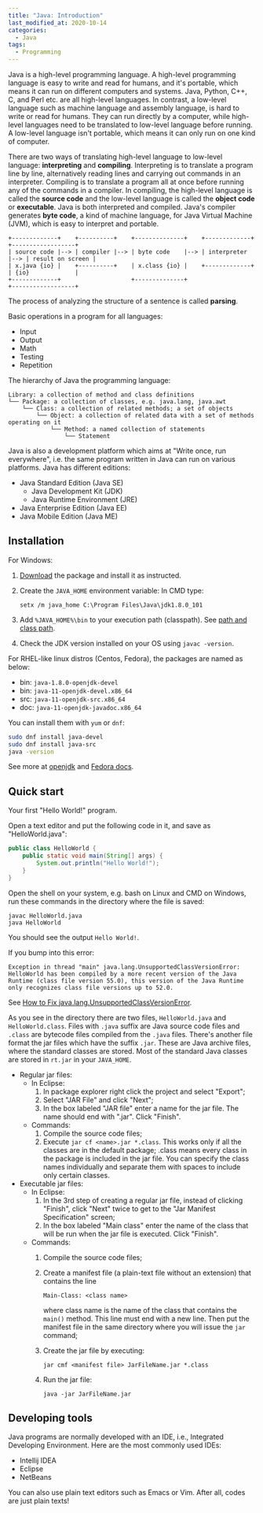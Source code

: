 ```yaml
---
title: "Java: Introduction"
last_modified_at: 2020-10-14
categories:
  - Java
tags:
  - Programming
---
```


Java is a high-level programming language. A high-level programming
language is easy to write and read for humans, and it's portable, which
means it can run on different computers and systems. Java, Python, C++,
C, and Perl etc. are all high-level languages. In contrast, a low-level
language such as machine language and assembly language, is hard to
write or read for humans. They can run directly by a computer, while
high-level languages need to be translated to low-level language before
running. A low-level language isn't portable, which means it can only
run on one kind of computer.

There are two ways of translating high-level language to low-level
language: **interpreting** and **compiling**. Interpreting is to
translate a program line by line, alternatively reading lines and
carrying out commands in an interpreter. Compiling is to translate a
program all at once before running any of the commands in a compiler. In
compiling, the high-level language is called the **source code** and the
low-level language is called the **object code** or **executable**. Java
is both interpreted and compiled. Java's compiler generates **byte
code**, a kind of machine language, for Java Virtual Machine (JVM),
which is easy to interpret and portable.

    +-------------+    +----------+    +--------------+    +-------------+    +------------------+
    | source code |--> | compiler |--> | byte code    |--> | interpreter |--> | result on screen |
    | x.java {io} |    +----------+    | x.class {io} |    +-------------+    | {io}             |
    +-------------+                    +--------------+                       +------------------+

The process of analyzing the structure of a sentence is called
**parsing**.

Basic operations in a program for all languages:

-   Input
-   Output
-   Math
-   Testing
-   Repetition

The hierarchy of Java the programming language:

``` example
Library: a collection of method and class definitions
└── Package: a collection of classes, e.g. java.lang, java.awt 
    └── Class: a collection of related methods; a set of objects 
        └── Object: a collection of related data with a set of methods operating on it 
            └── Method: a named collection of statements 
                └── Statement
```

Java is also a development platform which aims at "Write once, run
everywhere", i.e. the same program written in Java can run on various
platforms. Java has different editions:

-   Java Standard Edition (Java SE)
    -   Java Development Kit (JDK)
    -   Java Runtime Environment (JRE)
-   Java Enterprise Edition (Java EE)
-   Java Mobile Edition (Java ME)

Installation
------------

For Windows:

1.  [Download](http://www.oracle.com/technetwork/java/javase/downloads/jdk8-downloads-2133151.html)
    the package and install it as instructed.

2.  Create the `JAVA_HOME` environment variable: In CMD type:

    ``` example
    setx /m java_home C:\Program Files\Java\jdk1.8.0_101
    ```

3.  Add `%JAVA_HOME%\bin` to your execution path (classpath). See [path
    and class
    path](http://docs.oracle.com/javase/tutorial/essential/environment/paths.html).

4.  Check the JDK version installed on your OS using `javac -version`.

For RHEL-like linux distros (Centos, Fedora), the packages are named as
below:

-   bin: `java-1.8.0-openjdk-devel`
-   bin: `java-11-openjdk-devel.x86_64`
-   src: `java-11-openjdk-src.x86_64`
-   doc: `java-11-openjdk-javadoc.x86_64`

You can install them with `yum` or `dnf`:

``` bash
sudo dnf install java-devel
sudo dnf install java-src
java -version
```

See more at [openjdk](https://openjdk.java.net/install/) and [Fedora
docs](https://docs.fedoraproject.org/en-US/quick-docs/installing-java/).

Quick start
-----------

Your first "Hello World!" program.

Open a text editor and put the following code in it, and save as
"HelloWorld.java":

``` java
public class HelloWorld {
    public static void main(String[] args) {
        System.out.println("Hello World!");
    }
}
```

Open the shell on your system, e.g. bash on Linux and CMD on Windows,
run these commands in the directory where the file is saved:

``` example
javac HelloWorld.java
java HelloWorld
```

You should see the output `Hello World!`.

If you bump into this error:

``` example
Exception in thread "main" java.lang.UnsupportedClassVersionError: HelloWorld has been compiled by a more recent version of the Java Runtime (class file version 55.0), this version of the Java Runtime only recognizes class file versions up to 52.0.
```

See [How to Fix
java.lang.UnsupportedClassVersionError](references/baeldung.org::*How%20to%20Fix%20java.lang.UnsupportedClassVersionError).

As you see in the directory there are two files, `HelloWorld.java` and
`HelloWorld.class`. Files with `.java` suffix are Java source code files
and `.class` are bytecode files compiled from the `.java` files. There's
another file format the jar files which have the suffix `.jar`. These
are Java archive files, where the standard classes are stored. Most of
the standard Java classes are stored in `rt.jar` in your `JAVA_HOME`.

-   Regular jar files:
    -   In Eclipse:
        1.  In package explorer right click the project and select
            "Export";
        2.  Select "JAR File" and click "Next";
        3.  In the box labeled "JAR file" enter a name for the jar file.
            The name should end with ".jar". Click "Finish".
    -   Commands:
        1.  Compile the source code files;
        2.  Execute `jar cf <name>.jar *.class`. This works only if all
            the classes are in the default package; .class means every
            class in the package is included in the jar file. You can
            specify the class names individually and separate them with
            spaces to include only certain classes.
-   Executable jar files:
    -   In Eclipse:
        1.  In the 3rd step of creating a regular jar file, instead of
            clicking "Finish", click "Next" twice to get to the "Jar
            Manifest Specification" screen;
        2.  In the box labeled "Main class" enter the name of the class
            that will be run when the jar file is executed. Click
            "Finish".
    -   Commands:
        1.  Compile the source code files;

        2.  Create a manifest file (a plain-text file without an
            extension) that contains the line

            ``` example
            Main-Class: <class name> 
            ```

            where class name is the name of the class that contains the
            `main()` method. This line must end with a new line. Then
            put the manifest file in the same directory where you will
            issue the `jar` command;

        3.  Create the jar file by executing:

            ``` example
            jar cmf <manifest file> JarFileName.jar *.class
            ```

        4.  Run the jar file:

            ``` example
            java -jar JarFileName.jar
            ```

Developing tools
----------------

Java programs are normally developed with an IDE, i.e., Integrated
Developing Environment. Here are the most commonly used IDEs:

-   Intellij IDEA
-   Eclipse
-   NetBeans

You can also use plain text editors such as Emacs or Vim. After all,
codes are just plain texts!
